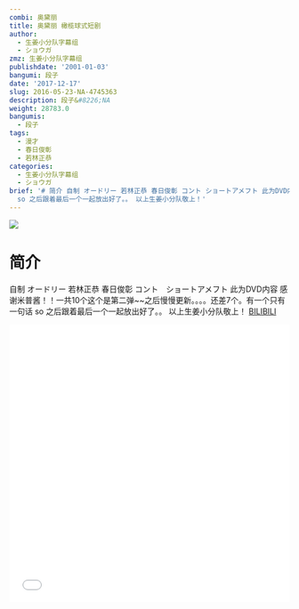 ```yaml
---
combi: 奥黛丽
title: 奥黛丽 橄榄球式短剧
author:
  - 生姜小分队字幕组
  - ショウガ
zmz: 生姜小分队字幕组
publishdate: '2001-01-03'
bangumi: 段子
date: '2017-12-17'
slug: 2016-05-23-NA-4745363
description: 段子&#8226;NA
weight: 28783.0
bangumis:
  - 段子
tags:
  - 漫才
  - 春日俊彰
  - 若林正恭
categories:
  - 生姜小分队字幕组
  - ショウガ
brief: '# 简介 自制 オードリー 若林正恭 春日俊彰 コント ショートアメフト 此为DVD内容 感谢米普酱！！一共10个这个是第二弹~~之后慢慢更新。。。。还差7个。有一个只有一句话
  so 之后跟着最后一个一起放出好了。。 以上生姜小分队敬上！'
---
```

![](https://i.imgur.com/AI2avSl.png)
# 简介  
自制 オードリー  若林正恭  春日俊彰
コント　ショートアメフト
此为DVD内容 感谢米普酱！！一共10个这个是第二弹~~之后慢慢更新。。。。还差7个。有一个只有一句话 so 之后跟着最后一个一起放出好了。。
以上生姜小分队敬上！
  [BILIBILI](https://www.bilibili.com/video/av4745363/)

<div class="vcontainer">  <iframe class="video" src="//www.bilibili.com/blackboard/player.html?aid=4745363" width="100%" height="500" frameborder="0" allowfullscreen="allowfullscreen"></iframe></div>
